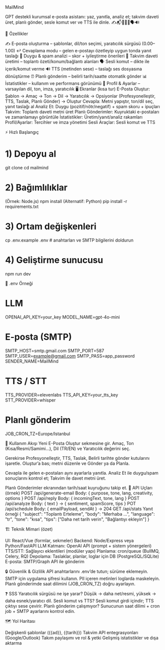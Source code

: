 MailMind

GPT destekli kurumsal e-posta asistanı: yaz, yanıtla, analiz et; takvim daveti üret, planlı gönder, sesle komut ver ve TTS ile dinle.
✍️📬🧠📅⏰🗣️🔊

🚀 Özellikler

✍️ E-posta oluşturma – şablonlar, dil/ton seçimi, yaratıcılık sürgüsü (0.00–1.00)
↩️ Cevaplama modu – gelen e-postayı özetleyip uygun tonda yanıt taslağı
🧠 Duygu & spam analizi – skor + iyileştirme önerileri
📅 Takvim daveti üretimi – toplantı özeti/konum/bağlantı alanları
🗣️ Sesli komut – dikte ile içerik/komut verme
🔊 TTS (metinden sese) – taslağı ses dosyasına dönüştürme
⏰ Planlı gönderim – belirli tarih/saatte otomatik gönder
📊 İstatistikler – kullanım ve performans görünümü
👤 Profil & Ayarlar – varsayılan dil, ton, imza, yaratıcılık
🖥️ Ekranlar (kısa tur)
E-Posta Oluştur: Şablon → Amaç → Ton → Dil → Yaratıcılık → Opsiyonlar (Profesyonelleştir, TTS, Taslak, Planlı Gönder) → Oluştur
Cevapla: Metni yapıştır, ton/dil seç, yanıt taslağı al
Analiz Et: Duygu (pozitif/nötr/negatif) + spam skoru + ipuçları
Takvim: Toplantı daveti metni üret
Planlı Gönderimler: Kuyruktaki e-postaları ve zamanlamayı görüntüle
İstatistikler: Üretim/yanıt/analiz rakamları
Profil/Ayarlar: Tercihler ve imza yönetimi
Sesli Araçlar: Sesli komut ve TTS

⚡ Hızlı Başlangıç
# 1) Depoyu al
git clone <repo-url>
cd mailmind

# 2) Bağımlılıklar
 (Örnek: Node.js)
npm install
(Alternatif: Python)
 pip install -r requirements.txt

# 3) Ortam değişkenleri
cp .env.example .env  # anahtarları ve SMTP bilgilerini doldurun

# 4) Geliştirme sunucusu
npm run dev


🔐 .env Örneği
# LLM
OPENAI_API_KEY=your_key
MODEL_NAME=gpt-4o-mini

# E-posta (SMTP)
SMTP_HOST=smtp.gmail.com
SMTP_PORT=587
SMTP_USER=example@gmail.com
SMTP_PASS=app_password
SENDER_NAME=MailMind

# TTS / STT
TTS_PROVIDER=elevenlabs
TTS_API_KEY=your_tts_key
STT_PROVIDER=whisper

# Planlı gönderim
JOB_CRON_TZ=Europe/Istanbul

🧭 Kullanım Akışı
Yeni E-Posta Oluştur sekmesine gir.
Amaç, Ton (Kısa/Resmi/Samimi…), Dil (TR/EN) ve Yaratıcılık değerini seç.

Gerekirse Profesyonelleştir, TTS, Taslak, Belirli tarihte gönder kutularını işaretle.
Oluştur’a bas; metni düzenle ve Gönder ya da Planla.

Cevapla ile gelen e-postaları aynı ayarlarla yanıtla.
Analiz Et ile duygu/spam sonuçlarını kontrol et; Takvim ile davet metni üret.

Planlı Gönderimler ekranından tarih/saat kuyruğunu takip et.
🧩 API Uçları (örnek)
POST /api/generate-email
Body: { purpose, tone, lang, creativity, options }
POST /api/reply
Body: { incomingText, tone, lang }
POST /api/analyze
Body: { text }  -> { sentiment, spamScore, tips }
POT /api/schedule
Body: { emailPayload, sendAt }  -> 204
GET  /api/stats
Yanıt örneği
{
  "subject": "Toplantı Erteleme",
  "body": "Merhaba ...",
  "language": "tr",
  "tone": "kısa",
  "tips": ["Daha net tarih verin", "Bağlantıyı ekleyin"]
}

🏗️ Teknik Mimari (özet)

UI: React/Vue (formlar, sekmeler)
Backend: Node/Express veya Python/FastAPI
LLM Katmanı: OpenAI API (prompt + sistem yönergeleri)
TTS/STT: Sağlayıcı eklentileri (modüler yapı)
Planlama: cron/queue (BullMQ, Celery, RQ)
Depolama: Taslaklar, planlar, loglar için DB (PostgreSQL/SQLite)
E-posta: SMTP/Graph API ile gönderim

🔒 Güvenlik & Gizlilik
API anahtarlarını .env’de tutun; sürüme eklemeyin.
SMTP için uygulama şifresi kullanın.
PII içeren metinleri loglarda maskeleyin.
Planlı gönderimde saat dilimini (JOB_CRON_TZ) doğru ayarlayın.

❓ SSS
Yaratıcılık sürgüsü ne işe yarar?
Düşük → daha net/resmi, yüksek → daha esnek/yaratıcı dil.
Sesli komut vs TTS?
Sesli komut girdi içindir; TTS çıktıyı sese çevirir.
Planlı gönderim çalışmıyor?
Sunucunun saat dilimi + cron job + SMTP ayarlarını kontrol edin.

🗺️ Yol Haritası

Değişkenli şablonlar ({{ad}}, {{tarih}})
Takvim API entegrasyonları (Google/Outlook)
Takım paylaşımı ve rol & yetki
Gelişmiş istatistikler ve dışa aktarma
